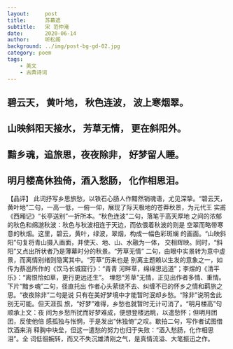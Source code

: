 ```yaml
---
layout:     post
title:      苏幕遮
subtitle:   宋 范仲淹
date:       2020-06-14
author:     听松阁
background: ../img/post-bg-gd-02.jpg
category: poem
tags:
    - 美文
    - 古典诗词
---
```



## 碧云天， 黄叶地， 秋色连波， 波上寒烟翠。 
## 山映斜阳天接水， 芳草无情， 更在斜阳外。 

## 黯乡魂，追旅思，夜夜除非， 好梦留人睡。 
## 明月楼高休独倚，酒入愁肠， 化作相思泪。 

 

【品评】 
此词抒写乡思旅愁，以铁石心肠人作黯然销魂语，尤见深挚。“碧云天， 
黄叶地”二句，一高一低，一俯一仰，展现了际天极地的苍莽秋景，为元代王 
实甫《西厢记》“长亭送别”一折所本。“秋色连波”二句，落笔于高天厚地 
之间的浓郁的秋色和绵邈秋波：秋色与秋波相连于天边，而依偎着秋波的则是 
空翠而略带寒意的秋烟。这里，碧云，黄叶，绿波，翠烟，构成一幅色彩斑斓 
的画面。“山映斜阳”句复将青山摄入画面，并使天、地、山、水融为一体， 
交相辉映。同时，“斜阳”又点出所状者乃是薄幕时分的秋景。“芳草无情” 
二句，由眼中实景转为意中虚景，而离情别绪则隐寓其中。“芳草”历来也是 
别离主题赖以生发的意象之一，如传为蔡邕所作的《饮马长城窟行》：“青青 
河畔草，绵绵思远道”；李煜的《清平乐》：“离恨恰如草，更行更远还生”。 
埋怨“芳草”无情，正见出作者多情、重情。下片“黯乡魂”二句，径直托出 
作者心头萦绕不去、纠缠不已的怀乡之情和羁旅之思。“夜夜除非”二句是说 
只有在美好梦境中才能暂时泯却乡愁。“除非”说明舍此别无可能。但天涯孤 
旅，“好梦”难得，乡愁也就暂时无计可消了。“明月楼高”句顺承上文：夜 
间为乡愁所扰而好梦难成，便想登楼远眺，以遣愁怀；但明月团团，反使他倍 
感孤独与怅惘，于是发出“休独倚”之叹。歇拍二句，写作者试图借饮酒来消 
释胸中块垒，但这一遣愁的努力也归于失败：“酒入愁肠，化作相思泪”。全 
词低徊婉转，而又不失沉雄清刚之气，是真情流溢、大笔振迅之作。 

